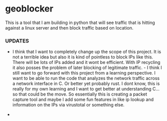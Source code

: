 # geoblocker
This is a tool that I am building in python that will see traffic that is hitting against a linux server and then block traffic based on location.


### UPDATES 

- I think that I want to completely change up the scope of this project. It is not a terrible idea but also it is kind of pointless to block IPs like this. There will be lots of IPs added and it wont be efficient. With IP recycling it also posses the problem of later blocking of legitimate traffic. - I think I still want to go forward with this project from a learning perspective. I want to be able to run the code that analyzes the network traffic across a network interface in C. Or better yet probably rust. I dont know, this is really for my own learning and I want to get better at understanding C... so that could be the move. So essentially this is creating a packet capture tool and maybe I add some fun features in like ip lookup and information on the IPs via virustotal or something else.

- 
